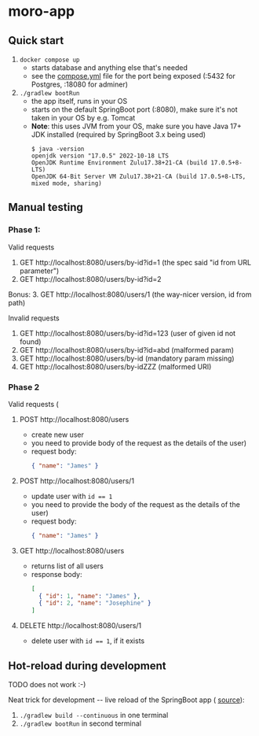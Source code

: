 # moro-app

## Quick start
1. `docker compose up`
   * starts database and anything else that's needed
   * see the [compose.yml](compose.yml) file for the port being exposed (:5432 for Postgres, :18080 for adminer)
2. `./gradlew bootRun`
   * the app itself, runs in your OS
   * starts on the default SpringBoot port (:8080), make sure it's not taken in your OS by e.g. Tomcat
   * **Note**: this uses JVM from your OS, make sure you have Java 17+ JDK installed (required by SpringBoot 3.x being used)
      ```
      $ java -version
      openjdk version "17.0.5" 2022-10-18 LTS
      OpenJDK Runtime Environment Zulu17.38+21-CA (build 17.0.5+8-LTS)
      OpenJDK 64-Bit Server VM Zulu17.38+21-CA (build 17.0.5+8-LTS, mixed mode, sharing)
      ```
     
## Manual testing

### Phase 1:

Valid requests
   1. GET http://localhost:8080/users/by-id?id=1 (the spec said "id from URL parameter")
   2. GET http://localhost:8080/users/by-id?id=2
   
Bonus: 
   3. GET http://localhost:8080/users/1 (the way-nicer version, id from path)

Invalid requests
   1. GET http://localhost:8080/users/by-id?id=123 (user of given id not found)
   2. GET http://localhost:8080/users/by-id?id=abd (malformed param)
   3. GET http://localhost:8080/users/by-id (mandatory param missing)
   4. GET http://localhost:8080/users/by-idZZZ (malformed URI)

### Phase 2

Valid requests (
   1. POST http://localhost:8080/users
      * create new user
      * you need to provide body of the request as the details of the user)
      * request body: 
        ```json
        { "name": "James" }
        ```
        
   2. POST http://localhost:8080/users/1
      * update user with `id == 1`
      * you need to provide the body of the request as the details of the user)
      * request body:
        ```json
        { "name": "James" }
        ```
        
   3. GET http://localhost:8080/users
      * returns list of all users
      * response body: 
        ```json
        [
          { "id": 1, "name": "James" },
          { "id": 2, "name": "Josephine" }
        ]
        ```
        
   4. DELETE http://localhost:8080/users/1
       * delete user with `id == 1`, if it exists   


   


## Hot-reload during development
TODO does not work :-)

Neat trick for development -- live reload of the SpringBoot app (
[source](https://stackoverflow.com/questions/31512195/does-gradle-continuous-build-support-springboot/41878387#41878387)): 
1. `./gradlew build --continuous` in one terminal
2. `./gradlew bootRun` in second terminal